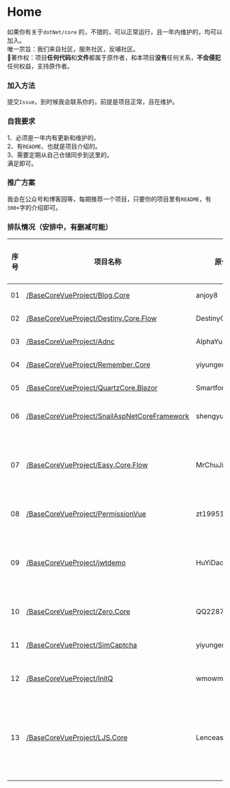 # Home
如果你有关于`dotNet/core` 的，不错的，可以正常运行，且一年内维护的，均可以加入。  
唯一宗旨：我们来自社区，服务社区，反哺社区。   
🎀著作权：项目**任何代码**和**文件**都属于原作者，和本项目**没有**任何关系，**不会侵犯**任何权益，支持原作者。  


### 加入方法
提交`Issue`，到时候我会联系你的，前提是项目正常，且在维护。  

### 自我要求  
1、必须是一年内有更新和维护的。  
2、有`README`、也就是项目介绍的。  
3、需要定期从自己仓储同步到这里的。  
满足即可。  

### 推广方案
我会在公众号和博客园等，每期推荐一个项目，只要你的项目里有`README`，有`300+`字的介绍即可。 

### 排队情况（安排中，有删减可能）
|序号|项目名称|原作者|文章地址|备注|
|-|-|-|-|-|
|01|[/BaseCoreVueProject/Blog.Core](https://github.com/BaseCoreVueProject/Blog.Core)|anjoy8|[文章](https://mp.weixin.qq.com/s/lMlpsZPc-gy-MM8GEI2e5Q)|完成|
|02|[/BaseCoreVueProject/Destiny.Core.Flow](https://github.com/BaseCoreVueProject/Destiny.Core.Flow)|DestinyCore|[文章](https://mp.weixin.qq.com/s/RSn9CUKn1P59wNn29Nravw)|完成|
|03|[/BaseCoreVueProject/Adnc](https://github.com/BaseCoreVueProject/Adnc)|AlphaYu|[文章](https://mp.weixin.qq.com/s/aeiwnF4xNROlE20oxD6bTA)|完成|
|04|[/BaseCoreVueProject/Remember.Core](https://github.com/BaseCoreVueProject/Remember.Core)|yiyungent|[文章](https://mp.weixin.qq.com/s/6s6XD0CXPkfIsU3tcYRKIg)|完成|
|05|[/BaseCoreVueProject/QuartzCore.Blazor](https://github.com/BaseCoreVueProject/QuartzCore.Blazor)|SmartforXiaoYuan|[文章](https://mp.weixin.qq.com/s/RQChtmDiWbB0Crz5f1IFXQ)|完成|
|06|[/BaseCoreVueProject/SnailAspNetCoreFramework](https://github.com/BaseCoreVueProject/SnailAspNetCoreFramework)|shengyu-kmust|待发布||
|07|[/BaseCoreVueProject/Easy.Core.Flow](https://github.com/BaseCoreVueProject/Easy.Core.Flow)|MrChuJiu|-|文档不太完整|
|08|[/BaseCoreVueProject/PermissionVue](https://github.com/BaseCoreVueProject/PermissionVue)|zt199510|待发布||
|09|[/BaseCoreVueProject/jwtdemo](https://github.com/BaseCoreVueProject/jwtdemo)|HuYiDaoKing|-|需要完善文档|
|10|[/BaseCoreVueProject/Zero.Core](https://github.com/BaseCoreVueProject/Zero.Core)|QQ2287991080|待发布||
|11|[/BaseCoreVueProject/SimCaptcha](https://github.com/BaseCoreVueProject/SimCaptcha)|yiyungent|待发布||
|12|[/BaseCoreVueProject/InitQ ](https://github.com/BaseCoreVueProject/InitQ)|wmowm|待发布||
|13|[/BaseCoreVueProject/LJS.Core](https://github.com/BaseCoreVueProject/LJS.Core)|Lenceas|待发布|希望再美化下文档|

